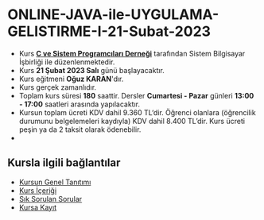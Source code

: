 # ONLINE-JAVA-ile-UYGULAMA-GELISTIRME-I-21-Subat-2023

+ Kurs [__C ve Sistem Programcıları Derneği__](http://www.csystem.org/) tarafından Sistem Bilgisayar İşbirliği ile düzenlenmektedir.
+ Kurs __21 Şubat 2023 Salı__ günü başlayacaktır.
+ Kurs eğitmeni __Oğuz KARAN__'dır.
+ Kurs gerçek zamanlıdır.
+ Toplam kurs süresi __180__ saattir. Dersler __Cumartesi - Pazar__ günleri __13:00 - 17:00__ saatleri arasında yapılacaktır.
+ Kursun toplam ücreti KDV dahil 9.360 TL‘dir. Öğrenci olanlara (öğrencilik durumunu belgelemeleri kaydıyla) KDV dahil 8.400 TL’dir. Kurs ücreti peşin ya da 2 taksit olarak ödenebilir. 
+ 
## Kursla ilgili bağlantılar
+ [Kursun Genel Tanıtımı](https://github.com/CSD-1993/JAVA-ile-UYGULAMA-GELISTIRME-I-28-Mayis-2022/blob/main/kurs_tanitimi.md)
+ [Kurs İçeriği](https://github.com/CSD-1993/JAVA-ile-UYGULAMA-GELISTIRME-I-28-Mayis-2022/blob/main/kurs_icerigi.md)
+ [Sık Sorulan Sorular](https://github.com/CSD-1993/JAVA-ile-UYGULAMA-GELISTIRME-I-28-Mayis-2022/blob/main/sss.md)
+ [Kursa Kayıt](https://us02web.zoom.us/meeting/register/tZArdO6rqj4jH9Eq6wcfQidngsX7liEcWLO3)
